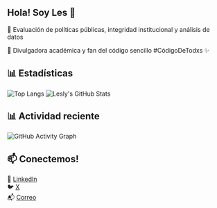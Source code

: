 ## Hola! Soy Les 🤠

🔎 Evaluación de políticas públicas, integridad institucional y análisis de datos

📢 Divulgadora académica y fan del código sencillo #CódigoDeTodxs ✨  

## 📊 Estadísticas

![Top Langs](https://github-readme-stats.vercel.app/api/top-langs/?username=lesflores&layout=compact&theme=default)
![Lesly's GitHub Stats](https://github-readme-stats.vercel.app/api?username=lesflores&show_icons=true&theme=default&hide=stars)

## 📊 Actividad reciente

![GitHub Activity Graph](https://github-readme-activity-graph.vercel.app/graph?username=lesflores&theme=light&color=FF69B4&line=DA70D6&point=FFD700&area=true&hide_border=true)

## 📫 Conectemos!

💼 [LinkedIn](https://www.linkedin.com/in/lesly-flores-008232114/)  
🐦 [X](https://x.com/lesssflo)  
📬 [Correo](flores.le@ugto.mx)  
